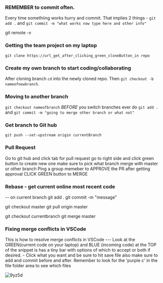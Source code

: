 ### REMEMBER to commit often.

Every time somethiing works hurry and commit. That implies 2 things - `git add .` and `git commit -m "what works now type here and other info"`

git remote -v 

### Getting the team project on my laptop

`git clone https://url_get_after_clicking_green_cloneButton_in repo`

### Create my own branch to start coding/collaborating

After cloning branch `cd` into the newly cloned repo. Then `git checkout -b nameofnewbranch`.

### Moving to another branch

`git checkout nameofbranch`
_BEFORE_ you switch branches ever do `git add .` and `git commit -m "going to merge other branch or what not"`

### Get branch to Git hub

`git push --set-upstream origin currentBranch`

### Pull Request

Go to git hub and click tab for pull request
go to right side and click green button to create new one
make sure to pick what branch merge with master or other branch
Ping a group memeber to APPROVE the PR
after getting approval CLICK GREEN button to MERGE

### Rebase - get current online most recent code

-- on current branch
git add .
git commit -m "message"

git checkout master
git pull origin master

git checkout currentbranch
git merge master

### Fixing merge conflicts in VSCode
This is how to resolve merge conflicts in VSCode ---
Look at the
GREEN(current code on your laptop)
and BLUE (incoming code)
at the TOP of the snippet is has a tiny bar with options of which to accept or both if desired.  - Click what you want and be sure to hit save file also make sure to add and commit before and after. Remember to look for the 'purple c' in the file folder area to see which files

![9yz5d](https://user-images.githubusercontent.com/25558342/49952562-64e60080-feb9-11e8-8fac-9af849897bcd.jpg)
